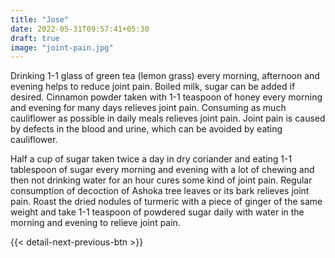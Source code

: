 ```yaml
---
title: "Jose"
date: 2022-05-31T09:57:41+05:30
draft: true
image: "joint-pain.jpg"
---
```


Drinking 1-1 glass of green tea (lemon grass) every morning, afternoon and evening helps to reduce joint pain. Boiled milk, sugar can be added if desired.
Cinnamon powder taken with 1-1 teaspoon of honey every morning and evening for many days relieves joint pain.
Consuming as much cauliflower as possible in daily meals relieves joint pain. Joint pain is caused by defects in the blood and urine, which can be avoided by eating cauliflower.


Half a cup of sugar taken twice a day in dry coriander and eating 1-1 tablespoon of sugar every morning and evening with a lot of chewing and then not drinking water for an hour cures some kind of joint pain.
Regular consumption of decoction of Ashoka tree leaves or its bark relieves joint pain.
Roast the dried nodules of turmeric with a piece of ginger of the same weight and take 1-1 teaspoon of powdered sugar daily with water in the morning and evening to relieve joint pain.

{{< detail-next-previous-btn >}}